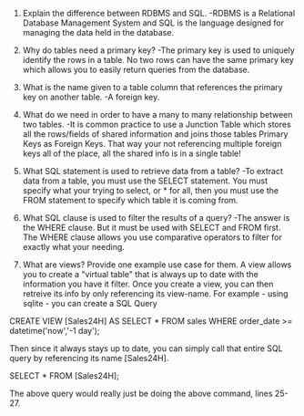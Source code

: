 1. Explain the difference between RDBMS and SQL. -RDBMS is a Relational Database
	Management System and SQL is the language designed for managing the data held
	in the database.

2. Why do tables need a primary key? -The primary key is used to uniquely
	identify the rows in a table. No two rows can have the same primary key which
	allows you to easily return queries from the database.

3. What is the name given to a table column that references the primary key on
	another table. -A foreign key.

4) What do we need in order to have a many to many relationship between two
	tables. -It is common practice to use a Junction Table which stores all the
	rows/fields of shared information and joins those tables Primary Keys as
	Foreign Keys. That way your not referencing multiple foreign keys all of the
	place, all the shared info is in a single table!

5. What SQL statement is used to retrieve data from a table? -To extract data
	from a table, you must use the SELECT statement. You must specify what your
	trying to select, or \* for all, then you must use the FROM statement to
	specify which table it is coming from.

6. What SQL clause is used to filter the results of a query? -The answer is the
	WHERE clause. But it must be used with SELECT and FROM first. The WHERE
	clause allows you use comparative operators to filter for exactly what your
	needing.

7. What are views? Provide one example use case for them. A view allows you to
	create a "virtual table" that is always up to date with the information you
	have it filter. Once you create a view, you can then retreive its info by
	only referencing its view-name. For example - using sqlite - you can create a
	SQL Query

CREATE VIEW [Sales24H] AS SELECT \* FROM sales WHERE order_date >=
datetime('now','-1 day');

Then since it always stays up to date, you can simply call that entire SQL query
by referencing its name [Sales24H].

SELECT \* FROM [Sales24H];

The above query would really just be doing the above command, lines 25-27.
